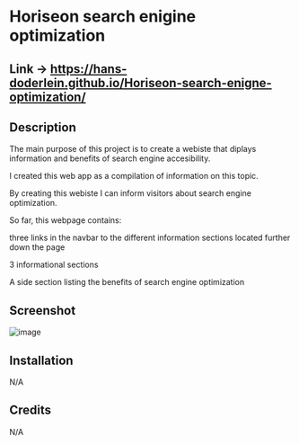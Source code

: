 # Horiseon search enigine optimization
## Link -> https://hans-doderlein.github.io/Horiseon-search-enigne-optimization/

## Description

The main purpose of this project is to create a webiste that diplays information and benefits of search engine accesibility.

I created this web app as a compilation of information on this topic.

By creating this webiste I can inform visitors about search engine optimization.

So far, this webpage contains:

three links in the navbar to the different information sections located further down the page

3 informational sections

A side section listing the benefits of search engine optimization

## Screenshot

![image](https://github.com/Hans-Doderlein/Week-1-Challenge/assets/132940852/29daad60-e84f-4d9a-8c92-5885842f1142)

## Installation

N/A

## Credits

N/A
